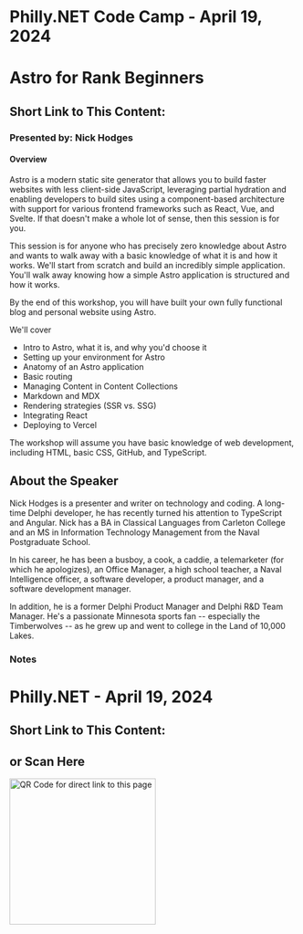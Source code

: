 # Philly.NET Code Camp - April 19, 2024

# Astro for Rank Beginners

## Short Link to This Content: 

### Presented by: Nick Hodges

#### Overview
Astro is a modern static site generator that allows you to build faster websites with less client-side JavaScript, leveraging partial hydration and enabling developers to build sites using a component-based architecture with support for various frontend frameworks such as React, Vue, and Svelte. If that doesn't make a whole lot of sense, then this session is for you.  

This session is for anyone who has precisely zero knowledge about Astro and wants to walk away with a basic knowledge of what it is and how it works.  We'll start from scratch and build an incredibly simple application.  You'll walk away knowing how a simple Astro application is structured and how it works.

By the end of this workshop, you will have built your own fully functional blog and personal website using Astro.

We'll cover

* Intro to Astro, what it is, and why you'd choose it
* Setting up your environment for Astro
* Anatomy of an Astro application
* Basic routing
* Managing Content in Content Collections
* Markdown and MDX
* Rendering strategies (SSR vs. SSG)
* Integrating React
* Deploying to Vercel

The workshop will assume you have basic knowledge of web development, including HTML, basic CSS, GitHub, and TypeScript.

## About the Speaker

Nick Hodges is a presenter and writer on technology and coding. A long-time Delphi developer, he has recently turned his attention to TypeScript and Angular. Nick has a BA in Classical Languages from Carleton College and an MS in Information Technology Management from the Naval Postgraduate School. 

In his career, he has been a busboy, a cook, a caddie, a telemarketer (for which he apologizes), an Office Manager, a high school teacher, a Naval Intelligence officer, a software developer, a product manager, and a software development manager.

In addition, he is a former Delphi Product Manager and Delphi R&D Team Manager. He's a passionate Minnesota sports fan -- especially the Timberwolves -- as he grew up and went to college in the Land of 10,000 Lakes.

### Notes

# Philly.NET - April 19, 2024

## Short Link to This Content:

## or Scan Here
<img src="images/pcc240419.png" alt="QR Code for direct link to this page" width="256"/>
